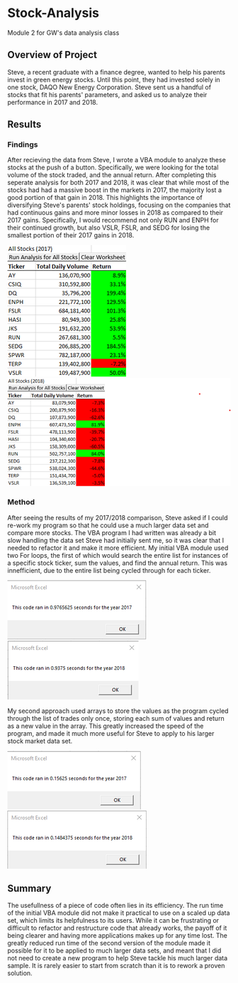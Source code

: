 # Stock-Analysis
Module 2 for GW's data analysis class

## **Overview of Project** 
Steve, a recent graduate with a finance degree, wanted to help his parents invest in green energy stocks. Until this point, they had invested solely in one stock, DAQO New Energy Corporation. Steve sent us a handful of stocks that fit his parents' parameters, and asked us to analyze their performance in 2017 and 2018. 

## **Results**

### **Findings**
After recieving the data from Steve, I wrote a VBA module to analyze these stocks at the push of a button. Specifically, we were looking for the total volume of the stock traded, and the annual return. After completing this seperate analysis for both 2017 and 2018, it was clear that while most of the stocks had had a massive boost in the markets in 2017, the majority lost a good portion of that gain in 2018. This highlights the importance of diversifying Steve's parents' stock holdings, focusing on the companies that had continuous gains and more minor losses in 2018 as compared to their 2017 gains. Specifically, I would recommend not only RUN and ENPH for their continued growth, but also VSLR, FSLR, and SEDG for losing the smallest portion of their 2017 gains in 2018. 

![](Resources/AllStocks2017.png)
![](Resources/AllStocks2018.png)

### **Method**
After seeing the results of my 2017/2018 comparison, Steve asked if I could re-work my program so that he could use a much larger data set and compare more stocks. The VBA program I had written was already a bit slow handling the data set Steve had initially sent me, so it was clear that I needed to refactor it and make it more efficient. My initial VBA module used two For loops, the first of which would search the entire list for instances of a specific stock ticker, sum the values, and find the annual return. This was innefficient, due to the entire list being cycled through for each ticker.

![](Resources/AllStocksAnalysis2017RunTime.png)
![](Resources/AllStocksAnalysis2018RunTime.png)

My second approach used arrays to store the values as the program cycled through the list of trades only once, storing each sum of values and return as a new value in the array. This greatly increased the speed of the program, and made it much more useful for Steve to apply to his larger stock market data set. 

![](Resources/VBA_Challenge_2017.png)
![](Resources/VBA_Challenge_2018.png)

## **Summary**

The usefullness of a piece of code often lies in its efficiency. The run time of the initial VBA module did not make it practical to use on a scaled up data set, which limits its helpfulness to its users. While it can be frustrating or difficult to refactor and restructure code that already works, the payoff of it being clearer and having more applications makes up for any time lost. The greatly reduced run time of the second version of the module made it possible for it to be applied to much larger data sets, and meant that I did not need to create a new program to help Steve tackle his much larger data sample. It is rarely easier to start from scratch than it is to rework a proven solution. 
